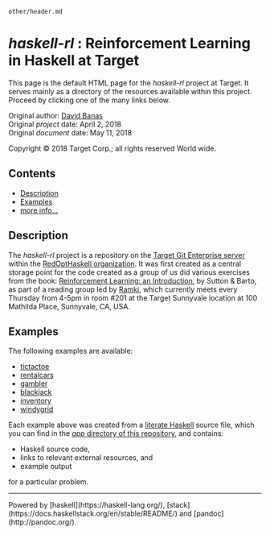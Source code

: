 ```include
other/header.md
```

_haskell-rl_ : Reinforcement Learning in Haskell at Target
===

This page is the default HTML page for the _haskell-rl_ project at Target.
It serves mainly as a directory of the resources available within this project.
Proceed by clicking one of the many links below.

Original author:            [David Banas](mailto:David.Banas@target.com)  
Original _project_ date:    April 2, 2018  
Original _document_ date:   May 11, 2018

Copyright &copy; 2018 Target Corp.; all rights reserved World wide.

Contents
---

- [Description](#description)
- [Examples](#examples)
- [more info...](https://git.target.com/RedOptHaskell/haskell-rl/wiki)

Description
---

The _haskell-rl_ project is a repository on the [Target Git Enterprise server](https://git.target.com) within the [RedOptHaskell organization](https://git.target.com/RedOptHaskell).
It was first created as a central storage point for the code created as a group of us did various exercises from the book: [Reinforcement Learning: an Introduction](http://incompleteideas.net/book/bookdraft2018mar16.pdf), by Sutton & Barto, as part of a reading group led by [Ramki](mailto:Ramakrishna.Gummadi@target.com), which currently meets every Thursday from 4-5pm in room #201 at the Target Sunnyvale location at 100 Mathilda Place, Sunnyvale, CA, USA.

Examples
---

The following examples are available:

- [tictactoe](https://pages.git.target.com/RedOptHaskell/haskell-rl/tictactoe.html)
- [rentalcars](https://pages.git.target.com/RedOptHaskell/haskell-rl/rentalcars.html)
- [gambler](https://pages.git.target.com/RedOptHaskell/haskell-rl/gambler.html)
- [blackjack](https://pages.git.target.com/RedOptHaskell/haskell-rl/blackjack.html)
- [inventory](https://pages.git.target.com/RedOptHaskell/haskell-rl/inventory.html)
- [windygrid](https://pages.git.target.com/RedOptHaskell/haskell-rl/windygrid.html)

Each example above was created from a [literate Haskell](https://wiki.haskell.org/Literate_programming) source file, which you can find in the [_app_ directory of this repository](https://git.target.com/RedOptHaskell/haskell-rl/tree/master/app), and contains:

- Haskell source code,
- links to relevant external resources, and
- example output

for a particular problem.

***

<div class="footer">
Powered by [haskell](https://haskell-lang.org/), [stack](https://docs.haskellstack.org/en/stable/README/) and [pandoc](http://pandoc.org/).
</div>

